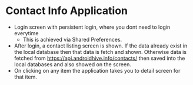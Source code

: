 # Contact Info Application

- Login screen with persistent login, where you dont need to login everytime
  - This is achieved via Shared Preferences.
- After login, a contact listing screen is shown. If the data already exist in the local database then that data is fetch and shown. Otherwise data is fetched from https://api.androidhive.info/contacts/ then saved into the local databases and also showed on the screen.
- On clicking on any item the application takes you to detail screen for that item.
